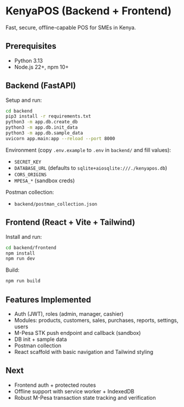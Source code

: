 # KenyaPOS (Backend + Frontend)

Fast, secure, offline-capable POS for SMEs in Kenya.

## Prerequisites
- Python 3.13
- Node.js 22+, npm 10+

## Backend (FastAPI)

Setup and run:
```bash
cd backend
pip3 install -r requirements.txt
python3 -m app.db.create_db
python3 -m app.db.init_data
python3 -m app.db.sample_data
uvicorn app.main:app --reload --port 8000
```

Environment (copy `.env.example` to `.env` in `backend/` and fill values):
- `SECRET_KEY`
- `DATABASE_URL` (defaults to `sqlite+aiosqlite:///./kenyapos.db`)
- `CORS_ORIGINS`
- `MPESA_*` (sandbox creds)

Postman collection:
- `backend/postman_collection.json`

## Frontend (React + Vite + Tailwind)

Install and run:
```bash
cd backend/frontend
npm install
npm run dev
```

Build:
```bash
npm run build
```

## Features Implemented
- Auth (JWT), roles (admin, manager, cashier)
- Modules: products, customers, sales, purchases, reports, settings, users
- M-Pesa STK push endpoint and callback (sandbox)
- DB init + sample data
- Postman collection
- React scaffold with basic navigation and Tailwind styling

## Next
- Frontend auth + protected routes
- Offline support with service worker + IndexedDB
- Robust M-Pesa transaction state tracking and verification
